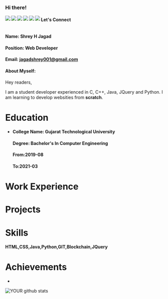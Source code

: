 ### Hi there!


<a href=https://www.facebook.com/shrey.jagad.1/> <img align="left" src="https://img.icons8.com/color/48/000000/facebook-new.png"></img></a>


<a href=https://www.linkedin.com/in/shrey-jagad-12420916b/ > <img align="left" src="https://img.icons8.com/color/48/000000/linkedin.png"></img></a>


<a href=https://twitter.com/JagadShrey > <img align="left" src="https://img.icons8.com/color/48/000000/twitter.png"></img></a>


<a href=https://www.instagram.com/jagadshrey/ > <img align="left" src="https://img.icons8.com/color/48/000000/instagram-new.png"></img></a>


<a href=http://www.wisebite.in > <img align="left" src="https://img.icons8.com/color/48/000000/medium-monogram.png"></img></a>


<a href=https://github.com/Shrey0 > <img align="left" src="https://images.app.goo.gl/bNWqhZMAXYhtWCa46"></img></a>

#### Let's Connect<br>

#### <br>Name: Shrey H Jagad

#### Position: Web Developer

#### Email: jagadshrey001@gmail.com

#### <h4>About Myself: 
Hey readers,

I am a student developer experienced in C, C++, Java, JQuery and Python. I am learning to develop websities from <b>scratch</b>.
</h4>

# Education


 - <h4>College Name: Gujarat Technological University</h4>
    
    <h4>Degree: Bachelor's In Computer Engineering </h4>
    
    <h4>From:2019-08</h4>
    
    <h4>To:2021-03</h4>
    
# Work Experience

<ul></ul>

# Projects

<ul></ul>

# Skills

<h4>HTML,CSS,Java,Python,GIT,Blockchain,JQuery</h4>

# Achievements

<ul><li></li></ul>


![YOUR github stats](https://github-readme-stats.vercel.app/api?username=Shrey0)
